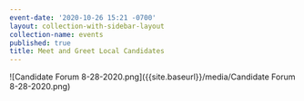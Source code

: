 ```yaml
---
event-date: '2020-10-26 15:21 -0700'
layout: collection-with-sidebar-layout
collection-name: events
published: true
title: Meet and Greet Local Candidates
---
```

![Candidate Forum 8-28-2020.png]({{site.baseurl}}/media/Candidate Forum 8-28-2020.png)
